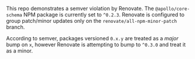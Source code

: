 This repo demonstrates a semver violation by Renovate. The `@apollo/core-schema` NPM package is currently set to `^0.2.3`. Renovate is configured to group patch/minor updates only on the `renovate/all-npm-minor-patch` branch.

According to semver, packages versioned `0.x.y` are treated as a _major_ bump on `x`, however Renovate is attempting to bump to `^0.3.0` and treat it as a minor.